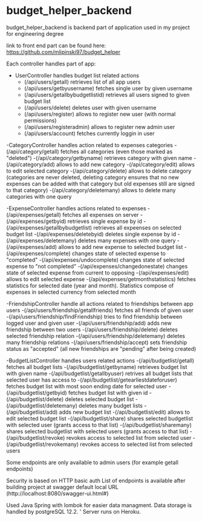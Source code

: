 # budget_helper_backend
budget_helper_backend is backend part of application used in my project for engineering degree

link to front end part can be found here: https://github.com/mlipinski97/budget_helper

Each controller handles part of app:

- UserController handles budget list related actions
  * (/api/users/getall) retrieves list of all app users 
  * (/api/users/getbyusername) fetches single user by given username
  * (/api/users/getallbybudgetlistid) retrieves all users signed to given budget list
  * (/api/users/delete) deletes user with given username
  * (/api/users/register) allows to register new user (with normal permissions)
  * (/api/users/registeradmin) allows to register new admin user
  * (/api/users/account) fetches currently loggin in user
  
-CategoryController handles action related to expenses categories
  -(/api/category/getall) fetches all categories (even those marked as "deleted")
  -(/api/category/getbyname) retrieves category with given name
  -(/api/category/add) allows to add new category
  -(/api/category/edit) allows to edit selected category
  -(/api/category/delete) allows to delete category (categories are never deleted, deleting category ensures that no new expenses can be added with that category but old expenses still are signed to that category)
  -(/api/category/deletemany) allows to delete many categories with one query
  
-ExpenseController handles actions related to expenses
  -(/api/expenses/getall) fetches all expenses on server
  -(/api/expenses/getbyid) retrieves single expense by id
  -(/api/expenses/getallbybudgetlist) retrieves all expeenses on selected budget list
  -(/api/expenses/deletebyid) deletes single expense by id
  -(/api/expenses/deletemany) deletes many expenses with one query
  -(/api/expenses/add) allows to add new expense to selected budget list
  -(/api/expenses/complete) changes state of selected expense to "completed"
  -(/api/expenses/undocomplete) changes state of selected expense to "not completed"
  -(/api/expenses/changedonestate) changes state of selected expense from current to opposing
  -(/api/expenses/edit) allows to edit selected expense
  -(/api/expenses/getmonthstatistics) fetches statistics for selected date (year and month). Statistics compose of expenses in selected currency from selected month
  

-FriendshipController handle all actions related to friendships between app users
  -(/api/users/friendship/getallfriends) fetches all friends of given user
  -(/api/users/friendship/findFriendship) tries to find friendship between logged user and given user
  -(/api/users/friendship/add) adds new friendship between two users
  -(/api/users/friendship/delete) deletes selected friendship relation
  -(/api/users/friendship/deletemany) deletes many friendship relations
  -(/api/users/friendship/accept) sets friendship status as "accepted" (all new friendships are "pending" after being created)
  
-BudgetListController handles users related actions
  -(/api/budgetlist/getall) fetches all budget lists
  -(/api/budgetlist/getbyname) retrieves budget list with given name
  -(/api/budgetlist/getallbyuser) retrives all budget lists that selected user has access to
  -(/api/budgetlist/getearliestdateforuser) fetches budget list with most soon ending date for selected user
  -(/api/budgetlist/getbyid) fetches budget list with given id
  -(/api/budgetlist/delete) deletes selected budget list
  -(/api/budgetlist/deletemany) deletes many budget lists
  -(/api/budgetlist/add) adds new budget list
  -(/api/budgetlist/edit) allows to edit selected budget list
  -(/api/budgetlist/share) shares selected budgetlist with selected user (grants access to that list)
  -(/api/budgetlist/sharemany) shares selected budgetlist with selected users (grants access to that list)
  -(/api/budgetlist/revoke) revokes access to selected list from selected user
  -(/api/budgetlist/revokemany) revokes access to selected list from selected users
  
 Some endpoints are only available to admin users (for example getall endpoints)
  
Security is based on HTTP basic auth
List of endpoints is available after building project at swagger default local URL (http://localhost:8080/swagger-ui.html#)

Used Java Spring with lombok for easier data managment.
Data storage is handled by postgreSQL 12.2. '
Server runs on Heroku. 
